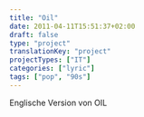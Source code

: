 ```yaml
---
title: "Oil"
date: 2011-04-11T15:51:37+02:00
draft: false
type: "project"
translationKey: "project"
projectTypes: ["IT"]
categories: ["lyric"]
tags: ["pop", "90s"]
---
```

Englische Version von OIL
